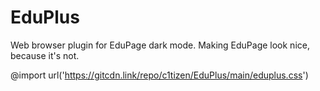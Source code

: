 # EduPlus
 Web browser plugin for EduPage dark mode.
 Making EduPage look nice, because it's not.

@import url('https://gitcdn.link/repo/c1tizen/EduPlus/main/eduplus.css')
